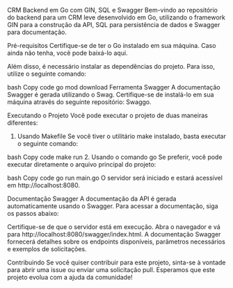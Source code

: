 CRM Backend em Go com GIN, SQL e Swagger
Bem-vindo ao repositório do backend para um CRM leve desenvolvido em Go, utilizando o framework GIN para a construção da API, SQL para persistência de dados e Swagger para documentação.

Pré-requisitos
Certifique-se de ter o Go instalado em sua máquina. Caso ainda não tenha, você pode baixá-lo aqui.

Além disso, é necessário instalar as dependências do projeto. Para isso, utilize o seguinte comando:

bash
Copy code
go mod download
Ferramenta Swagger
A documentação Swagger é gerada utilizando o Swag. Certifique-se de instalá-lo em sua máquina através do seguinte repositório: Swaggo.

Executando o Projeto
Você pode executar o projeto de duas maneiras diferentes:

1. Usando Makefile
Se você tiver o utilitário make instalado, basta executar o seguinte comando:

bash
Copy code
make run
2. Usando o comando go
Se preferir, você pode executar diretamente o arquivo principal do projeto:

bash
Copy code
go run main.go
O servidor será iniciado e estará acessível em http://localhost:8080.

Documentação Swagger
A documentação da API é gerada automaticamente usando o Swagger. Para acessar a documentação, siga os passos abaixo:

Certifique-se de que o servidor está em execução.
Abra o navegador e vá para http://localhost:8080/swagger/index.html.
A documentação Swagger fornecerá detalhes sobre os endpoints disponíveis, parâmetros necessários e exemplos de solicitações.

Contribuindo
Se você quiser contribuir para este projeto, sinta-se à vontade para abrir uma issue ou enviar uma solicitação pull. Esperamos que este projeto evolua com a ajuda da comunidade!
